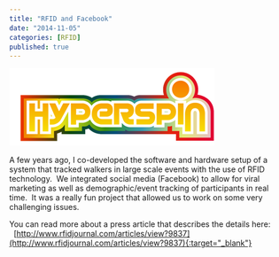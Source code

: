 ```yaml
---
title: "RFID and Facebook"
date: "2014-11-05"
categories: [RFID]
published: true
---
```


![](../images/logo.png)

A few years ago, I co-developed the software and hardware setup of a system that tracked walkers in large scale events with the use of RFID technology.  We integrated social media (Facebook) to allow for viral marketing as well as demographic/event tracking of participants in real time.  It was a really fun project that allowed us to work on some very challenging issues.

You can read more about a press article that describes the details here:   [http://www.rfidjournal.com/articles/view?9837](http://www.rfidjournal.com/articles/view?9837){:target="_blank"}
